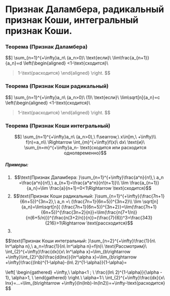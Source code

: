 # Признак Даламбера, радикальный признак Коши, интегральный признак Коши.

### Теорема (Признак Даламбера)

$$] \sum_{n=1}^{+\infty}a_n\ (a_n>0)\\
\text{если}\ \lim\frac{a_{n+1}}{a_n}=d
\left\{\begin{aligned}
<1-\text{сходится}\\
>1-\text{расходится}
\end{aligned} \right.
$$

### Теорема (Признак Коши радикальный)
$$] \sum_{n=1}^{+\infty}a_n\ (a_n>0)\ (1)\\
\text{если}\ \lim\sqrt[n]{a_n}=c
\left\{\begin{aligned}
<1-\text{сходится}\\
>1-\text{расходится}
\end{aligned} \right.
$$

### Теорема (Признак Коши интегральный)
$$] \sum_{n=1}^{+\infty}a_n\ (a_n>0),\ f\searrow,\ x\in[m,\ +\infty)\\
f(n)=a_n\\
\Rightarrow \int_{m}^{+\infty}f(x)\ dx\ \text{и}\ \sum_{n=m}^{+\infty}a_n- \text{сходится или расходится однолвременно}$$

##### Примеры:
1) $$\text{Признак Даламбера: }\sum_{n=1}^{+\infty}\frac{a^n}{n!},\ a_n =\frac{a^n}{n!},\ a_{n+1}=\frac{a*a^n}{n!(n+1)}\\ \lim \frac{a_{n+1}}{a_n}=\lim \frac{a}{n+1}=0<1\Rightarrow \text{сходится}$$
2) $$\text{Признак Коши радикальный: }\sum_{n=1}^{+\infty}(\frac{7n+1}{6n+5})^{3n+2},\ a_n =\ (\frac{7n+1}{6n+5})^{3n+2}\\ \lim \sqrt[n]{a_n}=\lim\sqrt[n]{ (\frac{7n+1}{6n+5})^{3n+2}}=\lim(\frac{7n+1}{6n+5})^{\frac{3n+2}{n}}=\lim(\frac{n(7+1/n)}{n(6+5/n)})^{\frac{n(3+2/n)}{n}}=(\frac{7}{6})^3=\frac{343}{216}>1\Rightarrow \text{рассходится}$$
3) 
$$\text{Признак Коши интегральный: }\sum_{n=2}^{+\infty}\frac{1}{n\ ln^\alpha n},\ a_n=\frac{1}{n\ ln^\alpha n}=f(n)\\ \text{Рассмотрим}\ \int_{2}^{+\infty}\frac{dx}{x\ ln^\alpha x}=\lim_{b\rightarrow +\infty}\int_{2}^{b}\frac{d(lnx)}{ln^\alpha x}=\lim_{b\rightarrow +\infty}\frac{(lnb)^{1-\alpha}-(ln\ 2)^{1-\alpha}}{1-\alpha}=
 
 \left[ 
      \begin{gathered} 
        +\infty,\ \alpha<1 ; \\ 
        \frac{(ln\ 2)^{1-\alpha}}{\alpha - 1}, \alpha>1, \\ 
      \end{gathered} 
\right.\\
\alpha=1:\ \int_{2}^{+\infty}\frac{dx}{x\ lnx}=...=\lim_{b\rightarrow +\infty}(ln(lnb)-ln(ln2))=+\infty-\text{расходится}
 $$